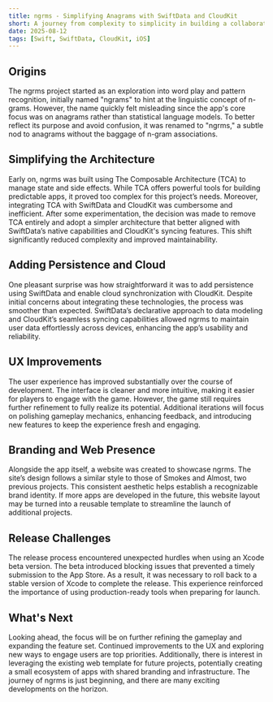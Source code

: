 ```yaml
---
title: ngrms - Simplifying Anagrams with SwiftData and CloudKit
short: A journey from complexity to simplicity in building a collaborative anagrams game
date: 2025-08-12
tags: [Swift, SwiftData, CloudKit, iOS]
---
```


## Origins

The ngrms project started as an exploration into word play and pattern recognition, initially named "ngrams" to hint at the linguistic concept of n-grams. However, the name quickly felt misleading since the app's core focus was on anagrams rather than statistical language models. To better reflect its purpose and avoid confusion, it was renamed to "ngrms," a subtle nod to anagrams without the baggage of n-gram associations.

## Simplifying the Architecture

Early on, ngrms was built using The Composable Architecture (TCA) to manage state and side effects. While TCA offers powerful tools for building predictable apps, it proved too complex for this project’s needs. Moreover, integrating TCA with SwiftData and CloudKit was cumbersome and inefficient. After some experimentation, the decision was made to remove TCA entirely and adopt a simpler architecture that better aligned with SwiftData’s native capabilities and CloudKit's syncing features. This shift significantly reduced complexity and improved maintainability.

## Adding Persistence and Cloud

One pleasant surprise was how straightforward it was to add persistence using SwiftData and enable cloud synchronization with CloudKit. Despite initial concerns about integrating these technologies, the process was smoother than expected. SwiftData’s declarative approach to data modeling and CloudKit’s seamless syncing capabilities allowed ngrms to maintain user data effortlessly across devices, enhancing the app’s usability and reliability.

## UX Improvements

The user experience has improved substantially over the course of development. The interface is cleaner and more intuitive, making it easier for players to engage with the game. However, the game still requires further refinement to fully realize its potential. Additional iterations will focus on polishing gameplay mechanics, enhancing feedback, and introducing new features to keep the experience fresh and engaging.

## Branding and Web Presence

Alongside the app itself, a website was created to showcase ngrms. The site’s design follows a similar style to those of Smokes and Almost, two previous projects. This consistent aesthetic helps establish a recognizable brand identity. If more apps are developed in the future, this website layout may be turned into a reusable template to streamline the launch of additional projects.

## Release Challenges

The release process encountered unexpected hurdles when using an Xcode beta version. The beta introduced blocking issues that prevented a timely submission to the App Store. As a result, it was necessary to roll back to a stable version of Xcode to complete the release. This experience reinforced the importance of using production-ready tools when preparing for launch.

## What's Next

Looking ahead, the focus will be on further refining the gameplay and expanding the feature set. Continued improvements to the UX and exploring new ways to engage users are top priorities. Additionally, there is interest in leveraging the existing web template for future projects, potentially creating a small ecosystem of apps with shared branding and infrastructure. The journey of ngrms is just beginning, and there are many exciting developments on the horizon.